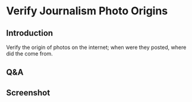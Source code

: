 # Verify Journalism Photo Origins 

## Introduction
Verify the origin of photos on the internet; when were they posted, where did the come from.

## Q&A

## Screenshot
